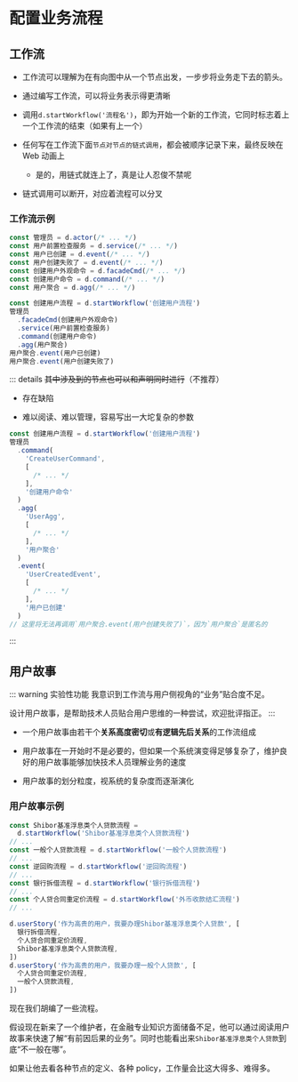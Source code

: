 # 配置业务流程

## 工作流

- 工作流可以理解为在有向图中从一个节点出发，一步步将业务走下去的箭头。

- 通过编写工作流，可以将业务表示得更清晰

- 调用`d.startWorkflow('流程名')`，即为开始一个新的工作流，它同时标志着上一个工作流的结束（如果有上一个）

- 任何写在工作流下面`节点对节点的链式调用`，都会被顺序记录下来，最终反映在 Web 动画上

  - 是的，用链式就连上了，真是让人忍俊不禁呢

- 链式调用可以断开，对应着流程可以分叉

### 工作流示例

```ts
const 管理员 = d.actor(/* ... */)
const 用户前置检查服务 = d.service(/* ... */)
const 用户已创建 = d.event(/* ... */)
const 用户创建失败了 = d.event(/* ... */)
const 创建用户外观命令 = d.facadeCmd(/* ... */)
const 创建用户命令 = d.command(/* ... */)
const 用户聚合 = d.agg(/* ... */)

const 创建用户流程 = d.startWorkflow('创建用户流程')
管理员
  .facadeCmd(创建用户外观命令)
  .service(用户前置检查服务)
  .command(创建用户命令)
  .agg(用户聚合)
用户聚合.event(用户已创建)
用户聚合.event(用户创建失败了)
```

::: details ~~其中涉及到的节点也可以和声明同时进行~~（不推荐）

- 存在缺陷

- 难以阅读、难以管理，容易写出一大坨复杂的参数

```ts
const 创建用户流程 = d.startWorkflow('创建用户流程')
管理员
  .command(
    'CreateUserCommand',
    [
      /* ... */
    ],
    '创建用户命令'
  )
  .agg(
    'UserAgg',
    [
      /* ... */
    ],
    '用户聚合'
  )
  .event(
    'UserCreatedEvent',
    [
      /* ... */
    ],
    '用户已创建'
  )
// 这里将无法再调用`用户聚合.event(用户创建失败了)`，因为`用户聚合`是匿名的
```

:::

## 用户故事

::: warning 实验性功能
我意识到工作流与用户侧视角的“业务”贴合度不足。

设计用户故事，是帮助技术人员贴合用户思维的一种尝试，欢迎批评指正。
:::

- 一个用户故事由若干个**关系高度密切**或**有逻辑先后关系**的工作流组成

- 用户故事在一开始时不是必要的，但如果一个系统演变得足够复杂了，维护良好的用户故事能够加快技术人员理解业务的速度

- 用户故事的划分粒度，视系统的复杂度而逐渐演化

### 用户故事示例

```ts
const Shibor基准浮息类个人贷款流程 =
  d.startWorkflow('Shibor基准浮息类个人贷款流程')
// ...
const 一般个人贷款流程 = d.startWorkflow('一般个人贷款流程')
// ...
const 逆回购流程 = d.startWorkflow('逆回购流程')
// ...
const 银行拆借流程 = d.startWorkflow('银行拆借流程')
// ...
const 个人贷合同重定价流程 = d.startWorkflow('外币收款结汇流程')
// ...

d.userStory('作为高贵的用户，我要办理Shibor基准浮息类个人贷款', [
  银行拆借流程,
  个人贷合同重定价流程,
  Shibor基准浮息类个人贷款流程,
])
d.userStory('作为高贵的用户，我要办理一般个人贷款', [
  个人贷合同重定价流程,
  一般个人贷款流程,
])
```

现在我们胡编了一些流程。

假设现在新来了一个维护者，在金融专业知识方面储备不足，他可以通过阅读用户故事来快速了解“有前因后果的业务”。同时也能看出来`Shibor基准浮息类个人贷款`到底“不一般在哪”。

如果让他去看各种节点的定义、各种 policy，工作量会比这大得多、难得多。
